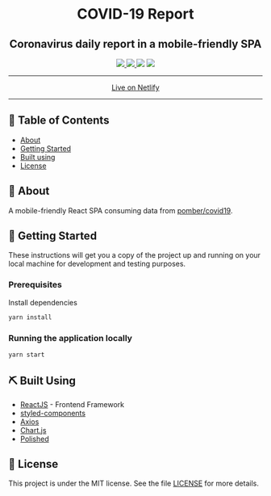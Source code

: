 <h1 align="center">COVID-19 Report</h1>

<h2 align="center">Coronavirus daily report in a mobile-friendly SPA</h2>

<p align="center">
  <a href="https://app.netlify.com/sites/covid19-report/deploys">
    <img src="https://api.netlify.com/api/v1/badges/d4376f02-84ac-4419-9fc0-0f6b9c8ca252/deploy-status">
  </a>

  <a href="https://www.codacy.com/manual/viniciusrodrigues1a/covid19-report?utm_source=github.com&amp;utm_medium=referral&amp;utm_content=viniciusrodrigues1a/covid19-report&amp;utm_campaign=Badge_Grade">
    <img src="https://api.codacy.com/project/badge/Grade/88e7b7902a754426a81aa687a290aca5">
  </a>

  <img src="https://img.shields.io/github/license/viniciusrodrigues1a/covid19-report">
  <img src="https://img.shields.io/github/last-commit/viniciusrodrigues1a/covid19-report">
</p>

<hr>
<a href="https://covid19-report.netlify.com/">
  <p align="center">
    Live on Netlify
  </p>
</a>
<hr>

## :page_facing_up: Table of Contents

- [About](#about)
- [Getting Started](#getting_started)
- [Built using](#built_using)
- [License](#license)

## 🧐 About <a name = "about"></a>

A mobile-friendly React SPA consuming data from <a href="https://github.com/pomber/covid19/">pomber/covid19</a>.

## 🏁 Getting Started <a name = "getting_started"></a>

These instructions will get you a copy of the project up and running on your local machine for development and testing purposes.

### Prerequisites

Install dependencies

```sh
yarn install
```

### Running the application locally

```sh
yarn start
```

## ⛏️ Built Using <a name = "built_using"></a>

- [ReactJS](https://reactjs.org/) - Frontend Framework
- [styled-components](https://styled-components.com/)
- [Axios](https://github.com/axios/axios)
- [Chart.js](https://www.chartjs.org/)
- [Polished](https://polished.js.org/)

## :memo: License <a name = "license"></a>

This project is under the MIT license. See the file [LICENSE](LICENSE) for more details.
